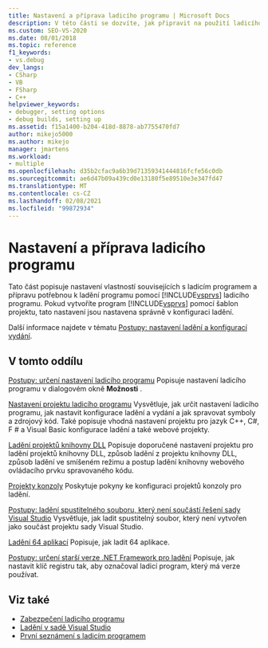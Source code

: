 ```yaml
---
title: Nastavení a příprava ladicího programu | Microsoft Docs
description: V této části se dozvíte, jak připravit na použití ladicího programu sady Visual Studio a popisuje relevantní vlastnosti. Použijte odkazy na informace, které potřebujete.
ms.custom: SEO-VS-2020
ms.date: 08/01/2018
ms.topic: reference
f1_keywords:
- vs.debug
dev_langs:
- CSharp
- VB
- FSharp
- C++
helpviewer_keywords:
- debugger, setting options
- debug builds, setting up
ms.assetid: f15a1400-b204-418d-8878-ab7755470fd7
author: mikejo5000
ms.author: mikejo
manager: jmartens
ms.workload:
- multiple
ms.openlocfilehash: d35b2cfac9a6b39d71359341444816fcfe56c0db
ms.sourcegitcommit: ae6d47b09a439cd0e13180f5e89510e3e347fd47
ms.translationtype: MT
ms.contentlocale: cs-CZ
ms.lasthandoff: 02/08/2021
ms.locfileid: "99872934"
---
```

# <a name="debugger-settings-and-preparation"></a>Nastavení a příprava ladicího programu
Tato část popisuje nastavení vlastností souvisejících s ladicím programem a přípravu potřebnou k ladění programu pomocí [!INCLUDE[vsprvs](../code-quality/includes/vsprvs_md.md)] ladicího programu. Pokud vytvoříte program [!INCLUDE[vsprvs](../code-quality/includes/vsprvs_md.md)] pomocí šablon projektu, tato nastavení jsou nastavena správně v konfiguraci ladění.

 Další informace najdete v tématu [Postupy: nastavení ladění a konfigurací vydání](../debugger/how-to-set-debug-and-release-configurations.md).

## <a name="in-this-section"></a>V tomto oddílu

 [Postupy: určení nastavení ladicího programu](../debugger/how-to-specify-debugger-settings.md) Popisuje nastavení ladicího programu v dialogovém okně **Možnosti** .
 
 [Nastavení projektu ladicího programu](../debugger/debugger-project-settings.md) Vysvětluje, jak určit nastavení ladicího programu, jak nastavit konfigurace ladění a vydání a jak spravovat symboly a zdrojový kód. Také popisuje vhodná nastavení projektu pro jazyk C++, C#, F # a Visual Basic konfigurace ladění a také webové projekty.

 [Ladění projektů knihovny DLL](../debugger/debugging-dll-projects.md) Popisuje doporučené nastavení projektu pro ladění projektů knihovny DLL, způsob ladění z projektu knihovny DLL, způsob ladění ve smíšeném režimu a postup ladění knihovny webového ovládacího prvku spravovaného kódu.

 [Projekty konzoly](../debugger/debugging-preparation-console-projects.md) Poskytuje pokyny ke konfiguraci projektů konzoly pro ladění.

 [Postupy: ladění spustitelného souboru, který není součástí řešení sady Visual Studio](../debugger/how-to-debug-an-executable-not-part-of-a-visual-studio-solution.md) Vysvětluje, jak ladit spustitelný soubor, který není vytvořen jako součást projektu sady Visual Studio.

 [Ladění 64 aplikací](../debugger/debug-64-bit-applications.md) Popisuje, jak ladit 64 aplikace.

 [Postupy: určení starší verze .NET Framework pro ladění](../debugger/how-to-specify-a-dotnet-framework-version-for-debugging.md) Popisuje, jak nastavit klíč registru tak, aby označoval ladicí program, který má verze používat.

## <a name="see-also"></a>Viz také
- [Zabezpečení ladicího programu](../debugger/debugger-security.md)
- [Ladění v sadě Visual Studio](../debugger/index.yml)
- [První seznámení s ladicím programem](../debugger/debugger-feature-tour.md)